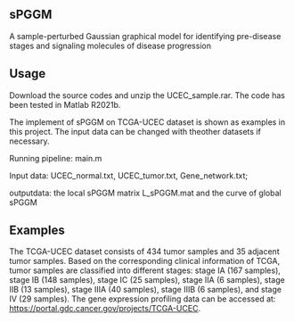 ## sPGGM

A sample-perturbed Gaussian graphical model for identifying pre-disease stages and signaling molecules of disease progression

## Usage
Download the source codes and unzip the UCEC_sample.rar. The code has been tested in Matlab R2021b.

The implement of sPGGM on TCGA-UCEC dataset is shown as examples in this project. The input data can be changed with theother datasets if necessary.

Running pipeline: main.m

Input data: UCEC_normal.txt, UCEC_tumor.txt, Gene_network.txt;

outputdata: the local sPGGM matrix L_sPGGM.mat and the curve of global sPGGM

## Examples

The TCGA-UCEC dataset consists of 434 tumor samples and 35 adjacent tumor samples. Based on the corresponding clinical information of TCGA, tumor samples are classified into different stages:  stage IA (167 samples), stage IB (148 samples), stage IC (25 samples), stage IIA (6 samples), stage IIB (13 samples), stage IIIA (40 samples), stage IIIB (6 samples), and stage IV (29 samples). The gene expression profiling data can be accessed at: https://portal.gdc.cancer.gov/projects/TCGA-UCEC.
